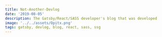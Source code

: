 ```yaml
---
title: Not-Another-Devlog
date: '2019-08-05'
description: The Gatsby/React/SASS developer's blog that was developed with this site and the Neon Noir Galleries site.
image: '../../assets/Opitx.png'
tags: gatsby, devlog, blog, react, sass, ssg
---
```

